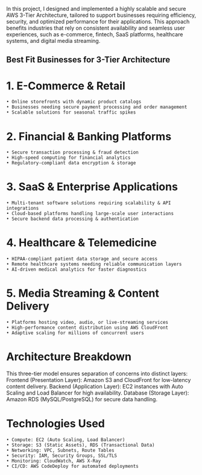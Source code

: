 In this project, I designed and implemented a highly scalable and secure AWS 3-Tier Architecture, tailored to support businesses requiring efficiency, security, and optimized performance for their applications. This approach benefits industries that rely on consistent availability and seamless user experiences, such as e-commerce, fintech, SaaS platforms, healthcare systems, and digital media streaming.

## Best Fit Businesses for 3-Tier Architecture
# 1. E-Commerce & Retail 
	• Online storefronts with dynamic product catalogs
	• Businesses needing secure payment processing and order management
	• Scalable solutions for seasonal traffic spikes
# 2. Financial & Banking Platforms 
	• Secure transaction processing & fraud detection
	• High-speed computing for financial analytics
	• Regulatory-compliant data encryption & storage
# 3. SaaS & Enterprise Applications 
	• Multi-tenant software solutions requiring scalability & API integrations
	• Cloud-based platforms handling large-scale user interactions
	• Secure backend data processing & authentication
# 4. Healthcare & Telemedicine 
	• HIPAA-compliant patient data storage and secure access
	• Remote healthcare systems needing reliable communication layers
	• AI-driven medical analytics for faster diagnostics
# 5. Media Streaming & Content Delivery 
	• Platforms hosting video, audio, or live-streaming services
	• High-performance content distribution using AWS CloudFront
	• Adaptive scaling for millions of concurrent users
# Architecture Breakdown
This three-tier model ensures separation of concerns into distinct layers: 
Frontend (Presentation Layer): Amazon S3 and CloudFront for low-latency content delivery. 
 Backend (Application Layer): EC2 instances with Auto Scaling and Load Balancer for high availability. 
Database (Storage Layer): Amazon RDS (MySQL/PostgreSQL) for secure data handling.
# Technologies Used
	• Compute: EC2 (Auto Scaling, Load Balancer)
	• Storage: S3 (Static Assets), RDS (Transactional Data)
	• Networking: VPC, Subnets, Route Tables
	• Security: IAM, Security Groups, SSL/TLS
	• Monitoring: CloudWatch, AWS X-Ray
	• CI/CD: AWS CodeDeploy for automated deployments
